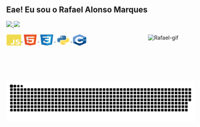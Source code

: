 ## Eae! Eu sou o Rafael Alonso Marques 
<div>
<a href="https://github.com/rafaelalonsomarques">
<img height="180em" src="https://github-readme-stats.vercel.app/api?username=rafaelalonsomarques&show_icons=true&theme=dark&include_all_commits=true&count_private=true&icon_color=blue"/>
<img height="180em" src="https://github-readme-stats.vercel.app/api/top-langs/?username=rafaelalonsomarques&layout=compact&langs_count=7&theme=dark"/>
</div> 
<!--
https://github.com/anuraghazra/github-readme-stats
-->
<div style="display: inline_block"><br>
  <img align="center" alt="Rafael-Js" height="30" width="40" src="https://raw.githubusercontent.com/devicons/devicon/master/icons/javascript/javascript-plain.svg">
  <img align="center" alt="Rafael-HTML" height="30" width="40" src="https://raw.githubusercontent.com/devicons/devicon/master/icons/html5/html5-original.svg">
  <img align="center" alt="Rafael-CSS" height="30" width="40" src="https://raw.githubusercontent.com/devicons/devicon/master/icons/css3/css3-original.svg">
  <img align="center" alt="Rafael-Python" height="30" width="40" src="https://raw.githubusercontent.com/devicons/devicon/master/icons/python/python-original.svg">
  <img align="center" alt="Rafael-C++" height="30" width="40" src="https://raw.githubusercontent.com/devicons/devicon/master/icons/cplusplus/cplusplus-original.svg">
  <img align="right" alt="Rafael-gif" height="125" width="125" src="https://media.giphy.com/media/3o6fJ5z2bgCLBshZUA/giphy.gif">
</div>
<!--
https://devicon.dev/
-->

  ##
  
<div> 
  <!--
  <a href="https://www.instagram.com/rafael._.alonso" target="_blank"><img src="https://img.shields.io/badge/-Instagram-%23E4405F?style=for-the-badge&logo=instagram&logoColor=white" target="_blank"></a>
  <a href="https://www.linkedin.com/in/rafael-alonso-5b5099207/" target="_blank"><img src="https://img.shields.io/badge/-LinkedIn-%230077B5?style=for-the-badge&logo=linkedin&logoColor=white" target="_blank"></a> 
-->
</div>
  
  ![Snake animation](https://github.com/rafaelalonsomarques/rafaelalonsomarques/blob/output/github-contribution-grid-snake.svg)
